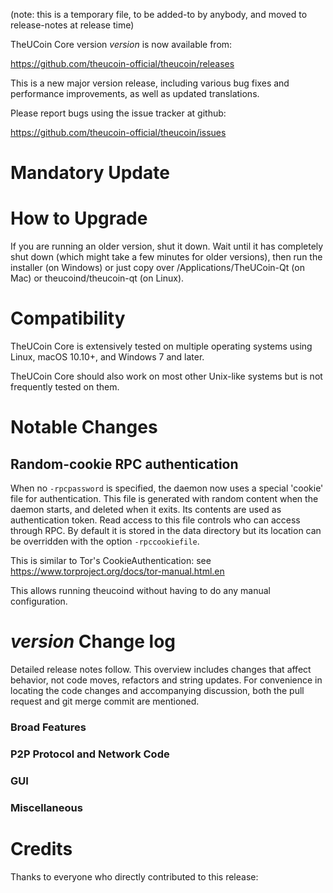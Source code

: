 (note: this is a temporary file, to be added-to by anybody, and moved to release-notes at release time)

TheUCoin Core version *version* is now available from:

  <https://github.com/theucoin-official/theucoin/releases>

This is a new major version release, including various bug fixes and
performance improvements, as well as updated translations.

Please report bugs using the issue tracker at github:

  <https://github.com/theucoin-official/theucoin/issues>

Mandatory Update
==============


How to Upgrade
==============

If you are running an older version, shut it down. Wait until it has completely shut down (which might take a few minutes for older versions), then run the installer (on Windows) or just copy over /Applications/TheUCoin-Qt (on Mac) or theucoind/theucoin-qt (on Linux).

Compatibility
==============

TheUCoin Core is extensively tested on multiple operating systems using
Linux, macOS 10.10+, and Windows 7 and later.

TheUCoin Core should also work on most other Unix-like systems but is not
frequently tested on them.

Notable Changes
===============

Random-cookie RPC authentication
---------------------------------

When no `-rpcpassword` is specified, the daemon now uses a special 'cookie'
file for authentication. This file is generated with random content when the
daemon starts, and deleted when it exits. Its contents are used as
authentication token. Read access to this file controls who can access through
RPC. By default it is stored in the data directory but its location can be
overridden with the option `-rpccookiefile`.

This is similar to Tor's CookieAuthentication: see
https://www.torproject.org/docs/tor-manual.html.en

This allows running theucoind without having to do any manual configuration.


*version* Change log
=================

Detailed release notes follow. This overview includes changes that affect
behavior, not code moves, refactors and string updates. For convenience in locating
the code changes and accompanying discussion, both the pull request and
git merge commit are mentioned.

### Broad Features
### P2P Protocol and Network Code
### GUI
### Miscellaneous

Credits
=======

Thanks to everyone who directly contributed to this release:

